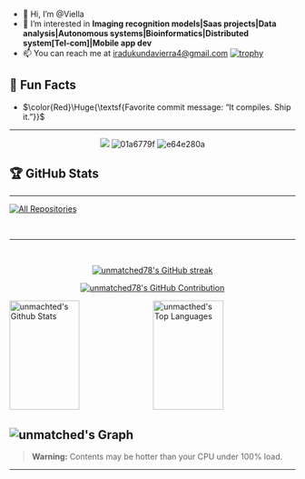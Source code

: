 - 👋 Hi, I’m @Viella
- 👀 I’m interested in **Imaging recognition models|Saas projects|Data analysis|Autonomous systems|Bioinformatics|Distributed system[Tel-com]|Mobile app dev**
- 📫 You can reach me at iradukundavierra4@gmail.com
[![trophy](https://github-profile-trophy.vercel.app/?username=unmatched78&theme=radical&title=Stars,Commits,Repositories,Followers,Contributions,Languages)](https://github.com/ryo-ma/github-profile-trophy)
## 🤔 Fun Facts
- $\color{Red}\Huge{\textsf{Favorite commit message: “It compiles. Ship it.”}}$ 

---
<div align="center">
  
  ![](https://komarev.com/ghpvc/?username=unmatched78&label=Page+Views&color=1f9400) 
  ![01a6779f](https://github.com/user-attachments/assets/4959edd4-d7d0-4390-a4c1-e15eb6056fe4) ![e64e280a](https://github.com/user-attachments/assets/545a3092-932b-4a03-827f-2d831db65478) 

  </div>

## 🏆 GitHub Stats
---
<p align="left">
  <a href="https://github.com/unmatched78?tab=repositories" target="_blank"><img alt="All Repositories" title="All Repositories" src="https://img.shields.io/badge/-All%20Repos-2962FF?style=for-the-badge&logo=koding&logoColor=white"/></a>
</p>

<br/>
<hr/>
<br/>

<p align="center">
  <a href="https://github.com/unmatched78">
    <img src="https://github-readme-streak-stats.herokuapp.com/?user=unmatched78&theme=radical&border=7F3FBF&background=0D1117" alt="unmatched78's GitHub streak"/>
  </a>
</p>

<p align="center">
  <a href="https://github.com/unmatched78">
    <img src="https://github-profile-summary-cards.vercel.app/api/cards/profile-details?username=unmatched78&theme=radical" alt="unmatched78's GitHub Contribution"/>
  </a>
</p>

<a> 
    <a href="https://github.com/unmatched78"><img alt="unmachted's Github Stats" src="https://denvercoder1-github-readme-stats.vercel.app/api?username=unmatched78&show_icons=true&count_private=true&theme=react&border_color=7F3FBF&bg_color=0D1117&title_color=F85D7F&icon_color=F8D866" height="192px" width="49.5%"/></a>
  <a href="https://github.com/unmatched78"><img alt="unmacthed's Top Languages" src="https://denvercoder1-github-readme-stats.vercel.app/api/top-langs/?username=unmatched78&langs_count=8&layout=compact&theme=react&border_color=7F3FBF&bg_color=0D1117&title_color=F85D7F&icon_color=F8D866" height="192px" width="49.5%"/></a>
  <br/>
</a>


![unmatched's Graph](https://github-readme-activity-graph.vercel.app/graph?username=unmatched78&custom_title=unmatched78's%20GitHub%20Activity%20Graph&bg_color=0D1117&color=7F3FBF&line=7F3FBF&point=7F3FBF&area_color=FFFFFF&title_color=FFFFFF&area=true)
---
> **Warning:** Contents may be hotter than your CPU under 100% load.

---
